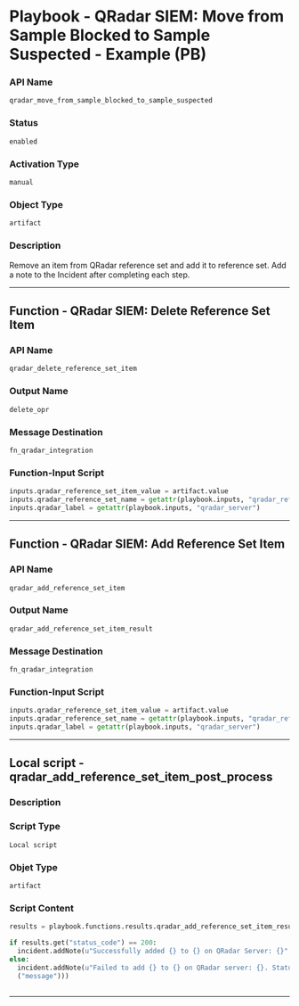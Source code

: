 <!--
    DO NOT MANUALLY EDIT THIS FILE
    THIS FILE IS AUTOMATICALLY GENERATED WITH resilient-sdk codegen
    Generated with resilient-sdk v49.1.51
-->

# Playbook - QRadar SIEM: Move from Sample Blocked to Sample Suspected - Example (PB)

### API Name
`qradar_move_from_sample_blocked_to_sample_suspected`

### Status
`enabled`

### Activation Type
`manual`

### Object Type
`artifact`

### Description
Remove an item from QRadar reference set and add it to reference set. Add a note to the Incident after completing each step.


---
## Function - QRadar SIEM: Delete Reference Set Item

### API Name
`qradar_delete_reference_set_item`

### Output Name
`delete_opr`

### Message Destination
`fn_qradar_integration`

### Function-Input Script
```python
inputs.qradar_reference_set_item_value = artifact.value
inputs.qradar_reference_set_name = getattr(playbook.inputs, "qradar_reference_set_name")
inputs.qradar_label = getattr(playbook.inputs, "qradar_server")
```

---
## Function - QRadar SIEM: Add Reference Set Item

### API Name
`qradar_add_reference_set_item`

### Output Name
`qradar_add_reference_set_item_result`

### Message Destination
`fn_qradar_integration`

### Function-Input Script
```python
inputs.qradar_reference_set_item_value = artifact.value
inputs.qradar_reference_set_name = getattr(playbook.inputs, "qradar_reference_set_to_move_to")
inputs.qradar_label = getattr(playbook.inputs, "qradar_server")
```

---

## Local script - qradar_add_reference_set_item_post_process

### Description


### Script Type
`Local script`

### Objet Type
`artifact`

### Script Content
```python
results = playbook.functions.results.qradar_add_reference_set_item_result

if results.get("status_code") == 200:
  incident.addNote(u"Successfully added {} to {} on QRadar Server: {}".format(artifact.value, playbook.inputs.qradar_reference_set_name, results.get("inputs", {}).get("qradar_label")))
else:
  incident.addNote(u"Failed to add {} to {} on QRadar server: {}. Status code: {}, message: {}".format(artifact.value, playbook.inputs.qradar_reference_set_name, results.get("inputs", {}).get("qradar_label"), results.get("status_code"), results.get
  ("message")))
  
```

---
